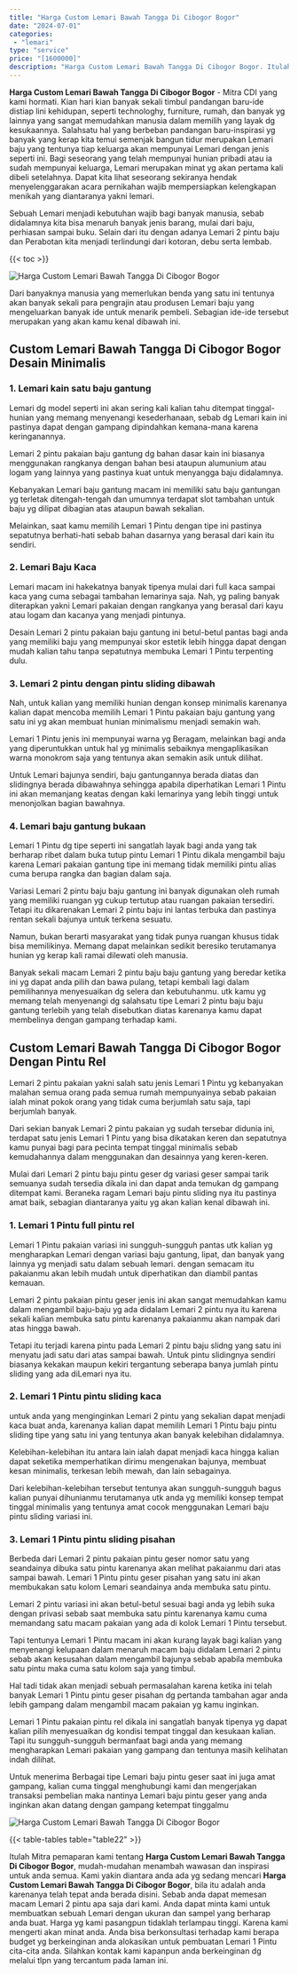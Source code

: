 ```yaml
---
title: "Harga Custom Lemari Bawah Tangga Di Cibogor Bogor"
date: "2024-07-01"
categories:
 - "lemari"
type: "service"
price: "[1600000]"
description: "Harga Custom Lemari Bawah Tangga Di Cibogor Bogor. Itulah Mitra pemaparan kami tentang **Harga Custom Lemari Bawah Tangga Di Cibogor Bogor**, mudah-mudahan m..."
---
```


**Harga Custom Lemari Bawah Tangga Di Cibogor Bogor** - Mitra CDI yang kami hormati. Kian hari kian banyak sekali timbul pandangan baru-ide distiap lini kehidupan, seperti technologhy, furniture, rumah, dan banyak yg lainnya yang sangat memudahkan manusia dalam memilih yang layak dg kesukaannya. Salahsatu hal yang berbeban pandangan baru-inspirasi yg banyak yang kerap kita temui semenjak bangun tidur merupakan Lemari baju yang tentunya tiap keluarga akan mempunyai Lemari dengan jenis seperti ini. Bagi seseorang yang telah mempunyai hunian pribadi atau ia sudah mempunyai keluarga, Lemari merupakan minat yg akan pertama kali dibeli setelahnya. Dapat kita lihat seseorang sekiranya hendak menyelenggarakan acara pernikahan wajib mempersiapkan kelengkapan menikah yang diantaranya yakni lemari.

Sebuah Lemari menjadi kebutuhan wajib bagi banyak manusia, sebab didalamnya kita bisa menaruh banyak jenis barang, mulai dari baju, perhiasan sampai buku. Selain dari itu dengan adanya Lemari 2 pintu baju dan Perabotan kita menjadi terlindungi dari kotoran, debu serta lembab.

{{< toc >}}

![Harga Custom Lemari Bawah Tangga Di Cibogor Bogor](/images/mebel/lemari-umum-010.jpg)

Dari banyaknya manusia yang memerlukan benda yang satu ini tentunya akan banyak sekali para pengrajin atau produsen Lemari baju yang mengeluarkan banyak ide untuk menarik pembeli. Sebagian ide-ide tersebut merupakan yang akan kamu kenal dibawah ini.

## Custom Lemari Bawah Tangga Di Cibogor Bogor Desain Minimalis

### 1\. Lemari kain satu baju gantung

Lemari dg model seperti ini akan sering kali kalian tahu ditempat tinggal-hunian yang memang menyenangi kesederhanaan, sebab dg Lemari kain ini pastinya dapat dengan gampang dipindahkan kemana-mana karena keringanannya.

Lemari 2 pintu pakaian baju gantung dg bahan dasar kain ini biasanya menggunakan rangkanya dengan bahan besi ataupun alumunium atau logam yang lainnya yang pastinya kuat untuk menyangga baju didalamnya.

Kebanyakan Lemari baju gantung macam ini memiliki satu baju gantungan yg terletak ditengah-tengah dan umumnya terdapat slot tambahan untuk baju yg dilipat dibagian atas ataupun bawah sekalian.

Melainkan, saat kamu memilih Lemari 1 Pintu dengan tipe ini pastinya sepatutnya berhati-hati sebab bahan dasarnya yang berasal dari kain itu sendiri.

### 2\. Lemari Baju Kaca

Lemari macam ini hakekatnya banyak tipenya mulai dari full kaca sampai kaca yang cuma sebagai tambahan lemarinya saja. Nah, yg paling banyak diterapkan yakni Lemari pakaian dengan rangkanya yang berasal dari kayu atau logam dan kacanya yang menjadi pintunya.

Desain Lemari 2 pintu pakaian baju gantung ini betul-betul pantas bagi anda yang memiliki baju yang mempunyai skor estetik lebih hingga dapat dengan mudah kalian tahu tanpa sepatutnya membuka Lemari 1 Pintu terpenting dulu.

### 3\. Lemari 2 pintu dengan pintu sliding dibawah

Nah, untuk kalian yang memiliki hunian dengan konsep minimalis karenanya kalian dapat mencoba memilih Lemari 1 Pintu pakaian baju gantung yang satu ini yg akan membuat hunian minimalismu menjadi semakin wah.

Lemari 1 Pintu jenis ini mempunyai warna yg Beragam, melainkan bagi anda yang diperuntukkan untuk hal yg minimalis sebaiknya mengaplikasikan warna monokrom saja yang tentunya akan semakin asik untuk dilihat.

Untuk Lemari bajunya sendiri, baju gantungannya berada diatas dan slidingnya berada dibawahnya sehingga apabila diperhatikan Lemari 1 Pintu ini akan memanjang keatas dengan kaki lemarinya yang lebih tinggi untuk menonjolkan bagian bawahnya.

### 4\. Lemari baju gantung bukaan

Lemari 1 Pintu dg tipe seperti ini sangatlah layak bagi anda yang tak berharap ribet dalam buka tutup pintu Lemari 1 Pintu dikala mengambil baju karena Lemari pakaian gantung tipe ini memang tidak memiliki pintu alias cuma berupa rangka dan bagian dalam saja.

Variasi Lemari 2 pintu baju baju gantung ini banyak digunakan oleh rumah yang memiliki ruangan yg cukup tertutup atau ruangan pakaian tersediri. Tetapi itu dikarenakan Lemari 2 pintu baju ini lantas terbuka dan pastinya rentan sekali bajunya untuk terkena sesuatu.

Namun, bukan berarti masyarakat yang tidak punya ruangan khusus tidak bisa memilikinya. Memang dapat melainkan sedikit beresiko terutamanya hunian yg kerap kali ramai dilewati oleh manusia.

Banyak sekali macam Lemari 2 pintu baju baju gantung yang beredar ketika ini yg dapat anda pilih dan bawa pulang, tetapi kembali lagi dalam pemilihannya menyesuaikan dg selera dan kebutuhanmu. utk kamu yg memang telah menyenangi dg salahsatu tipe Lemari 2 pintu baju baju gantung terlebih yang telah disebutkan diatas karenanya kamu dapat membelinya dengan gampang terhadap kami.

## Custom Lemari Bawah Tangga Di Cibogor Bogor Dengan Pintu Rel

Lemari 2 pintu pakaian yakni salah satu jenis Lemari 1 Pintu yg kebanyakan malahan semua orang pada semua rumah mempunyainya sebab pakaian ialah minat pokok orang yang tidak cuma berjumlah satu saja, tapi berjumlah banyak.

Dari sekian banyak Lemari 2 pintu pakaian yg sudah tersebar didunia ini, terdapat satu jenis Lemari 1 Pintu yang bisa dikatakan keren dan sepatutnya kamu punyai bagi para pecinta tempat tinggal minimalis sebab kemudahannya dalam menggunakan dan desainnya yang keren-keren.

Mulai dari Lemari 2 pintu baju pintu geser dg variasi geser sampai tarik semuanya sudah tersedia dikala ini dan dapat anda temukan dg gampang ditempat kami. Beraneka ragam Lemari baju pintu sliding nya itu pastinya amat baik, sebagian diantaranya yaitu yg akan kalian kenal dibawah ini.

### 1\. Lemari 1 Pintu full pintu rel

Lemari 1 Pintu pakaian variasi ini sungguh-sungguh pantas utk kalian yg mengharapkan Lemari dengan variasi baju gantung, lipat, dan banyak yang lainnya yg menjadi satu dalam sebuah lemari. dengan semacam itu pakaianmu akan lebih mudah untuk diperhatikan dan diambil pantas kemauan.

Lemari 2 pintu pakaian pintu geser jenis ini akan sangat memudahkan kamu dalam mengambil baju-baju yg ada didalam Lemari 2 pintu nya itu karena sekali kalian membuka satu pintu karenanya pakaianmu akan nampak dari atas hingga bawah.

Tetapi itu terjadi karena pintu pada Lemari 2 pintu baju slidng yang satu ini menyatu jadi satu dari atas sampai bawah. Untuk pintu slidingnya sendiri biasanya kekakan maupun kekiri tergantung seberapa banya jumlah pintu sliding yang ada diLemari nya itu.

### 2\. Lemari 1 Pintu pintu sliding kaca

untuk anda yang menginginkan Lemari 2 pintu yang sekalian dapat menjadi kaca buat anda, karenanya kalian dapat memilih Lemari 1 Pintu baju pintu sliding tipe yang satu ini yang tentunya akan banyak kelebihan didalamnya.

Kelebihan-kelebihan itu antara lain ialah dapat menjadi kaca hingga kalian dapat seketika memperhatikan dirimu mengenakan bajunya, membuat kesan minimalis, terkesan lebih mewah, dan lain sebagainya.

Dari kelebihan-kelebihan tersebut tentunya akan sungguh-sungguh bagus kalian punyai dihunianmu terutamanya utk anda yg memiliki konsep tempat tinggal minimalis yang tentunya amat cocok menggunakan Lemari baju pintu sliding variasi ini.

### 3\. Lemari 1 Pintu pintu sliding pisahan

Berbeda dari Lemari 2 pintu pakaian pintu geser nomor satu yang seandainya dibuka satu pintu karenanya akan melihat pakaianmu dari atas sampai bawah. Lemari 1 Pintu pintu geser pisahan yang satu ini akan membukakan satu kolom Lemari seandainya anda membuka satu pintu.

Lemari 2 pintu variasi ini akan betul-betul sesuai bagi anda yg lebih suka dengan privasi sebab saat membuka satu pintu karenanya kamu cuma memandang satu macam pakaian yang ada di kolok Lemari 1 Pintu tersebut.

Tapi tentunya Lemari 1 Pintu macam ini akan kurang layak bagi kalian yang menyenangi kelupaan dalam menaruh macam baju didalam Lemari 2 pintu sebab akan kesusahan dalam mengambil bajunya sebab apabila membuka satu pintu maka cuma satu kolom saja yang timbul.

Hal tadi tidak akan menjadi sebuah permasalahan karena ketika ini telah banyak Lemari 1 Pintu pintu geser pisahan dg pertanda tambahan agar anda lebih gampang dalam mengambil macam pakaian yg kamu inginkan.

Lemari 1 Pintu pakaian pintu rel dikala ini sangatlah banyak tipenya yg dapat kalian pilih menyesuaikan dg kondisi tempat tinggal dan kesukaan kalian. Tapi itu sungguh-sungguh bermanfaat bagi anda yang memang mengharapkan Lemari pakaian yang gampang dan tentunya masih kelihatan indah dilihat.

Untuk menerima Berbagai tipe Lemari baju pintu geser saat ini juga amat gampang, kalian cuma tinggal menghubungi kami dan mengerjakan transaksi pembelian maka nantinya Lemari baju pintu geser yang anda inginkan akan datang dengan gampang ketempat tinggalmu

![Harga Custom Lemari Bawah Tangga Di Cibogor Bogor](/images/mebel/lemari-buku-011.jpg)

{{< table-tables table="table22" >}}

Itulah Mitra pemaparan kami tentang **Harga Custom Lemari Bawah Tangga Di Cibogor Bogor**, mudah-mudahan menambah wawasan dan inspirasi untuk anda semua. Kami yakin diantara anda ada yg sedang mencari **Harga Custom Lemari Bawah Tangga Di Cibogor Bogor**, bila itu adalah anda karenanya telah tepat anda berada disini. Sebab anda dapat memesan macam Lemari 2 pintu apa saja dari kami. Anda dapat minta kami untuk membuatkan sebuah Lemari dengan ukuran dan sampel yang berharap anda buat. Harga yg kami pasangpun tidaklah terlampau tinggi. Karena kami mengerti akan minat anda. Anda bisa berkonsultasi terhadap kami berapa budget yg berkeinginan anda alokasikan untuk pembuatan Lemari 1 Pintu cita-cita anda. Silahkan kontak kami kapanpun anda berkeinginan dg melalui tlpn yang tercantum pada laman ini.
